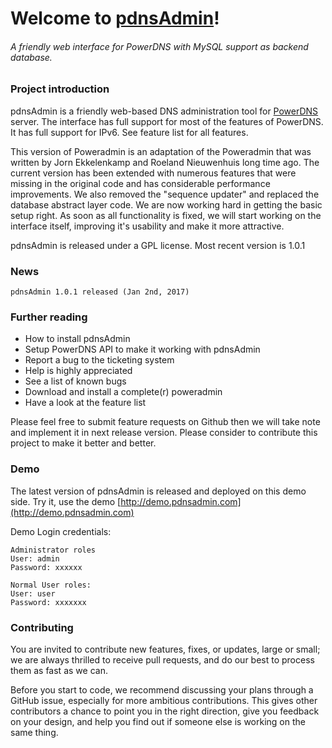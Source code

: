# Welcome to [pdnsAdmin](http://pdnsadmin.com)!

###### A friendly web interface for PowerDNS with MySQL support as backend database.

### Project introduction

pdnsAdmin is a friendly web-based DNS administration tool for [PowerDNS](https://www.powerdns.com/) server. The interface has full support for most of the features of PowerDNS. It has full support for IPv6. See feature list for all features.

This version of Poweradmin is an adaptation of the Poweradmin that was written by Jorn Ekkelenkamp and Roeland Nieuwenhuis long time ago. The current version has been extended with numerous features that were missing in the original code and has considerable performance improvements. We also removed the "sequence updater" and replaced the database abstract layer code. We are now working hard in getting the basic setup right. As soon as all functionality is fixed, we will start working on the interface itself, improving it's usability and make it more attractive.

pdnsAdmin is released under a GPL license. Most recent version is 1.0.1

### News

    pdnsAdmin 1.0.1 released (Jan 2nd, 2017)

### Further reading

- How to install pdnsAdmin
- Setup PowerDNS API to make it working with pdnsAdmin
- Report a bug to the ticketing system
- Help is highly appreciated
- See a list of known bugs
- Download and install a complete(r) poweradmin
- Have a look at the feature list


Please feel free to submit feature requests on Github then we will take note and implement it in next release version.
Please consider to contribute this project to make it better and better.

### Demo 

The latest version of pdnsAdmin is released and deployed on this demo side. Try it, use the demo
[http://demo.pdnsadmin.com](http://demo.pdnsadmin.com)

Demo Login credentials:

    Administrator roles
    User: admin 
    Password: xxxxxx

    Normal User roles:
    User: user 
    Password: xxxxxxx


### Contributing
You are invited to contribute new features, fixes, or updates, large or small; we are always thrilled to receive pull requests, and do our best to process them as fast as we can.

Before you start to code, we recommend discussing your plans through a GitHub issue, especially for more ambitious contributions. This gives other contributors a chance to point you in the right direction, give you feedback on your design, and help you find out if someone else is working on the same thing.
